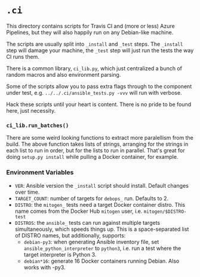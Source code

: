 
# `.ci`

This directory contains scripts for Travis CI and (more or less) Azure
Pipelines, but they will also happily run on any Debian-like machine.

The scripts are usually split into `_install` and `_test` steps. The `_install`
step will damage your machine, the `_test` step will just run the tests the way
CI runs them.

There is a common library, `ci_lib.py`, which just centralized a bunch of
random macros and also environment parsing.

Some of the scripts allow you to pass extra flags through to the component
under test, e.g. `../../.ci/ansible_tests.py -vvv` will run with verbose.

Hack these scripts until your heart is content. There is no pride to be found
here, just necessity.


### `ci_lib.run_batches()`

There are some weird looking functions to extract more paralellism from the
build. The above function takes lists of strings, arranging for the strings in
each list to run in order, but for the lists to run in parallel. That's great
for doing `setup.py install` while pulling a Docker container, for example.


### Environment Variables

* `VER`: Ansible version the `_install` script should install. Default changes
  over time.
* `TARGET_COUNT`: number of targets for `debops_` run. Defaults to 2.
* `DISTRO`: the `mitogen_` tests need a target Docker container distro. This
  name comes from the Docker Hub `mitogen` user, i.e. `mitogen/$DISTRO-test`
* `DISTROS`: the `ansible_` tests can run against multiple targets
  simultaneously, which speeds things up. This is a space-separated list of
  DISTRO names, but additionally, supports:
    * `debian-py3`: when generating Ansible inventory file, set
      `ansible_python_interpreter` to `python3`, i.e. run a test where the
      target interpreter is Python 3.
    * `debian*16`: generate 16 Docker containers running Debian. Also works
      with -py3.


